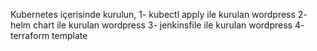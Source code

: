 Kubernetes içerisinde kurulun,
1- kubectl apply ile kurulan wordpress
2- helm chart ile kurulan wordpress
3- jenkinsfile ile kurulan wordpress
4- terraform template

